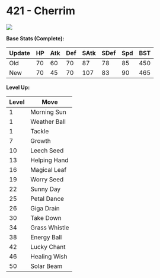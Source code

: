 # 421 - Cherrim
![][421]

**Base Stats (Complete):**

Update | HP | Atk | Def | SAtk | SDef | Spd | BST
---    | ---| --- | --- | ---  | ---  | --- | ---
Old    | 70 |  60 |  70 |  87  |  78  |  85  |  450
New    | 70 |  45 |  70 |  107  |  83  |  90  |  465

**Level Up:**

Level | Move
---   | ---
  1   | Morning Sun
  1   | Weather Ball
  1   | Tackle
  7   | Growth
 10   | Leech Seed
 13   | Helping Hand
 16   | Magical Leaf
 19   | Worry Seed
 22   | Sunny Day
 25   | Petal Dance
 26   | Giga Drain
 30   | Take Down
 34   | Grass Whistle
 38   | Energy Ball
 42   | Lucky Chant
 46   | Healing Wish
 50   | Solar Beam



[421]: /img/pokemon/421.png

